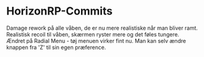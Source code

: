 # HorizonRP-Commits
Damage rework på alle våben, de er nu mere realistiske når man bliver ramt.
Realistisk recoil til våben, skærmen ryster mere og det føles tungere.
Ændret på Radial Menu - tøj menuen virker fint nu. Man kan selv ændre knappen fra 'Z' til sin egen præference.
